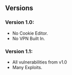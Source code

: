 ## Versions
### Version 1.0:
- No Cookie Editor.
- No VPN Built In.
### Version 1.1:
- All vulnerabilities from v1.0
- Many Exploits.
